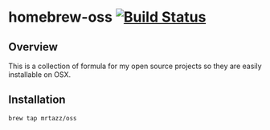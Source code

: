 # homebrew-oss [![Build Status](https://travis-ci.org/mrtazz/homebrew-oss.svg?branch=master)](https://travis-ci.org/mrtazz/homebrew-oss)

## Overview
This is a collection of formula for my open source projects so they are easily
installable on OSX.

## Installation
```
brew tap mrtazz/oss
```
